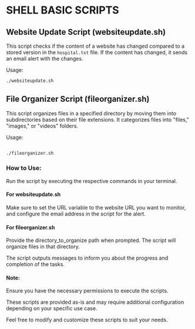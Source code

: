 # SHELL BASIC SCRIPTS

## Website Update Script (websiteupdate.sh)

This script checks if the content of a website has changed compared to a stored version in the `hospital.txt` file. If the content has changed, it sends an email alert with the changes.

Usage:
```bash
./websiteupdate.sh
```


## File Organizer Script (fileorganizer.sh)
This script organizes files in a specified directory by moving them into subdirectories based on their file extensions. It categorizes files into "files," "images," or "videos" folders.

Usage:

```bash

./fileorganizer.sh
```
### How to Use:
Run the script by executing the respective commands in your terminal.

#### For websiteupdate.sh
Make sure to set the URL variable to the website URL you want to monitor, and configure the email address in the script for the alert.

#### For fileorganizer.sh
Provide the directory_to_organize path when prompted. The script will organize files in that directory.

The script outputs messages to inform you about the progress and completion of the tasks.

#### Note:
Ensure you have the necessary permissions to execute the scripts.

These scripts are provided as-is and may require additional configuration depending on your specific use case.

Feel free to modify and customize these scripts to suit your needs.
